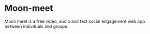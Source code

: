 # Moon-meet
Moon meet is a free video, audio and text social engagement web app between indivduals and groups. 
